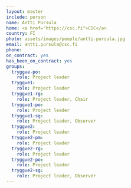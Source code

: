 ```yaml
---
layout: master
include: person
name: Antti Pursula
home: <a href="https://csc.fi">CSC</a>
country: FI
photo: assets/images/people/antti-pursula.jpg
email: antti.pursula@csc.fi
phone:
on_contract: yes
has_been_on_contract: yes
groups:
  tryggve-po:
    role: Project leader
  tryggve1:
    role: Project leader
  tryggve1-rg:
    role: Project leader, Chair
  tryggve1-po:
    role: Project leader
  tryggve1-sg:
    role: Project leader, Observer
  tryggve2:
    role: Project leader
  tryggve2-pm:
    role: Project leader
  tryggve2-rg:
    role: Project leader
  tryggve2-po:
    role: Project leader
  tryggve2-sg:
    role: Project leader, Observer
---
```


